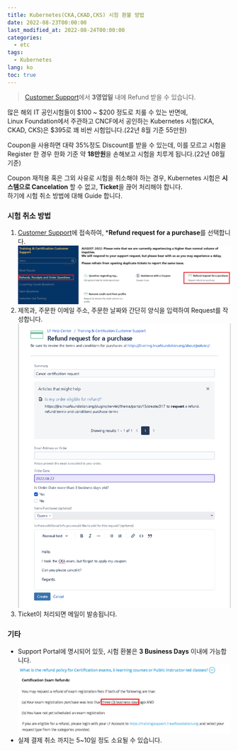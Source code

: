 ```yaml
---
title: Kubernetes(CKA,CKAD,CKS) 시험 환불 방법
date: 2022-08-23T00:00:00
last_modified_at: 2022-08-24T00:00:00
categories:
  - etc
tags:
  - Kubernetes
lang: ko
toc: true  
---
```

> [Customer Support](https://pages.awscloud.com/GLOBAL-ln-GC-TrainCert-Cloud-Practitioner-Challenge-2022-reg.html)에서 **3영업일** 내에 Refund 받을 수 있습니다.

많은 해외 IT 공인시험들이 $100 ~ $200 정도로 치룰 수 있는 반면에,  
Linux Foundation에서 주관하고 CNCF에서 공인하는 Kubernetes 시험(CKA, CKAD, CKS)은 $395로 꽤 비싼 시험입니다.(22년 8월 기준 55만원)  

Coupon을 사용하면 대략 35%정도 Discount를 받을 수 있는데,
이를 모르고 시험을 Register 한 경우 한화 기준 약 **18만원**을 손해보고 시험을 치루게 됩니다.(22년 08월 기준)  

Coupon 재적용 혹은 그외 사유로 시험을 취소해야 하는 경우, Kubernetes 시험은 **시스템으로 Cancelation** 할 수 없고, **Ticket**을 끊어 처리해야 합니다.  
하기에 시험 취소 방법에 대해 Guide 합니다.

### 시험 취소 방법
1. [Customer Support](https://jira.linuxfoundation.org/plugins/servlet/theme/portal/15/group/71)에 접속하여, ***Refund request for a purchase**를 선택합니다.  
![Customer Support](../../img/220824_CKA_Refund_2.png)  
2. 제목과, 주문한 이메일 주소, 주문한 날짜와 간단히 양식을 입력하여 Request를 작성합니다.  
![Refund Request](../../img/220824_CKA_Refund_3.png)
3. Ticket이 처리되면 메일이 발송됩니다.


### 기타
- Support Portal에 명시되어 있듯, 시험 환불은 **3 Business Days** 이내에 가능합니다.  
![Support Portal](../../img/220824_CKA_Refund_1.png)
- 실제 결제 취소 까지는 5~10일 정도 소요될 수 있습니다.